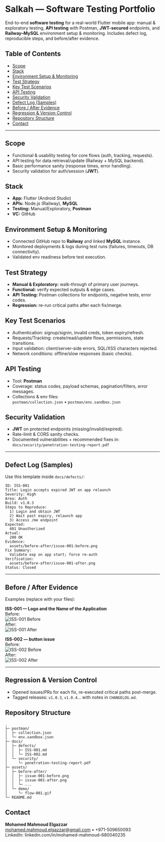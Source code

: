 # Salkah — Software Testing Portfolio

End-to-end **software testing** for a real-world Flutter mobile app: manual & exploratory testing, **API testing** with Postman, **JWT-secured** endpoints, and **Railway–MySQL** environment setup & monitoring. Includes defect log, reproducible steps, and before/after evidence.

## Table of Contents
- [Scope](#scope)
- [Stack](#stack)
- [Environment Setup & Monitoring](#environment-setup--monitoring)
- [Test Strategy](#test-strategy)
- [Key Test Scenarios](#key-test-scenarios)
- [API Testing](#api-testing)
- [Security Validation](#security-validation)
- [Defect Log (Samples)](#defect-log-samples)
- [Before / After Evidence](#before--after-evidence)
- [Regression & Version Control](#regression--version-control)
- [Repository Structure](#repository-structure)
- [Contact](#contact)

---

## Scope
- Functional & usability testing for core flows (auth, tracking, requests).
- API testing for data retrieval/update (Railway + MySQL backend).
- Basic performance sanity (response times, error handling).
- Security validation for auth/session (**JWT**).

## Stack
- **App:** Flutter (Android Studio)
- **APIs:** Node.js (Railway), **MySQL**
- **Testing:** Manual/Exploratory, **Postman**
- **VC:** GitHub

## Environment Setup & Monitoring
- Connected GitHub repo to **Railway** and linked **MySQL** instance.
- Monitored deployments & logs during test runs (failures, timeouts, DB connectivity).
- Validated env readiness before test execution.

## Test Strategy
- **Manual & Exploratory:** walk-through of primary user journeys.
- **Functional:** verify expected outputs & edge cases.
- **API Testing:** Postman collections for endpoints, negative tests, error codes.
- **Regression:** re-run critical paths after each fix/merge.

## Key Test Scenarios
- Authentication: signup/signin, invalid creds, token expiry/refresh.
- Requests/Tracking: create/read/update flows, permissions, state transitions.
- Input validation: client/server-side errors, SQL/XSS characters rejected.
- Network conditions: offline/slow responses (basic checks).

## API Testing
- Tool: **Postman**  
- Coverage: status codes, payload schemas, pagination/filters, error messages.
- Collections & env files:  
  `postman/collection.json` • `postman/env.sandbox.json`

## Security Validation
- **JWT** on protected endpoints (missing/invalid/expired).
- Rate-limit & CORS sanity checks.
- Documented vulnerabilities + recommended fixes in:  
  `docs/security/penetration-testing-report.pdf`

---

## Defect Log (Samples)
Use this template inside `docs/defects/`:

```
ID: ISS-001
Title: Login accepts expired JWT on app relaunch
Severity: High
Area: Auth
Build: v1.0.3
Steps to Reproduce:
  1) Login and obtain JWT
  2) Wait past expiry, relaunch app
  3) Access /me endpoint
Expected:
  401 Unauthorized
Actual:
  200 OK
Evidence:
  assets/before-after/issue-001-before.png
Fix Summary:
  Validate exp on app start; force re-auth
Verification:
  assets/before-after/issue-001-after.png
Status: Closed
```

---

## Before / After Evidence
Examples (replace with your files):

**ISS-001 — Logo and the Name of the Application**  
Before:  
![ISS-001 Before](assets/before-after/issue-001-Before.jpg)  
After:  
![ISS-001 After](assets/before-after/issue-001-After.jpg)

**ISS-002 — button issue**  
Before:  
![ISS-002 Before](assets/before-after/issue-002-Before.jpg)  
After:  
![ISS-002 After](assets/before-after/issue-002-After.jpg)

---

## Regression & Version Control
- Opened issues/PRs for each fix, re-executed critical paths post-merge.
- Tagged releases: `v1.0.3`, `v1.0.4`… with notes in `CHANGELOG.md`.

## Repository Structure
```
.
├─ postman/
│  ├─ collection.json
│  └─ env.sandbox.json
├─ docs/
│  ├─ defects/
│  │  ├─ ISS-001.md
│  │  └─ ISS-002.md
│  └─ security/
│     └─ penetration-testing-report.pdf
├─ assets/
│  ├─ before-after/
│  │  ├─ issue-001-before.png
│  │  ├─ issue-001-after.png
│  │  └─ ...
│  └─ demo/
│     └─ flow-001.gif
└─ README.md
```

## Contact
**Mohamed Mahmoud Elgazzar**  
mohamed.mahmoud.elgazzar@gmail.com • +971-509650093  
LinkedIn: linkedin.com/in/mohamed-mahmoud-680040235
